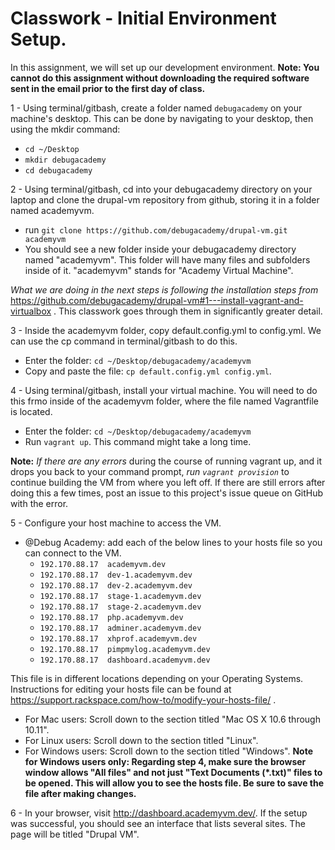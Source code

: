 # Classwork - Initial Environment Setup.
In this assignment, we will set up our development environment.
**Note: You cannot do this assignment without downloading the required software sent in the email prior to the first day of class.**

1 - Using terminal/gitbash, create a folder named `debugacademy` on your machine's desktop. This can be done by navigating to your desktop, then using the mkdir command:
- `cd ~/Desktop`
- `mkdir debugacademy`
- `cd debugacademy`

2 - Using terminal/gitbash, cd into your debugacademy directory on your laptop and clone the drupal-vm repository from github, storing it in a folder named academyvm.
 - run ```git clone https://github.com/debugacademy/drupal-vm.git academyvm``` 
 - You should see a new folder inside your debugacademy directory named "academyvm". This folder will have many files and subfolders inside of it. "academyvm" stands for "Academy Virtual Machine".

*What we are doing in the next steps is following the installation steps from* https://github.com/debugacademy/drupal-vm#1---install-vagrant-and-virtualbox . This classwork goes through them in significantly greater detail.

3 - Inside the academyvm folder, copy default.config.yml to config.yml. We can use the cp command in terminal/gitbash to do this.
 - Enter the folder: `cd ~/Desktop/debugacademy/academyvm`
 - Copy and paste the file: ```cp default.config.yml config.yml```.

4 - Using terminal/gitbash, install your virtual machine. You will need to do this frmo inside of the academyvm folder, where the file named Vagrantfile is located. 
 - Enter the folder: `cd ~/Desktop/debugacademy/academyvm`
 - Run ```vagrant up```. This command might take a long time.

**Note:** *If there are any errors* during the course of running vagrant up, and it drops you back to your command prompt, *run `vagrant provision`* to continue building the VM from where you left off. If there are still errors after doing this a few times, post an issue to this project's issue queue on GitHub with the error.

5 - Configure your host machine to access the VM.
  - @Debug Academy: add each of the below lines to your hosts file so you can connect to the VM.  
    - ```192.170.88.17  academyvm.dev```  
    - ```192.170.88.17  dev-1.academyvm.dev```  
    - ```192.170.88.17  dev-2.academyvm.dev```  
    - ```192.170.88.17  stage-1.academyvm.dev```  
    - ```192.170.88.17  stage-2.academyvm.dev```  
    - ```192.170.88.17  php.academyvm.dev```  
    - ```192.170.88.17  adminer.academyvm.dev```  
    - ```192.170.88.17  xhprof.academyvm.dev```  
    - ```192.170.88.17  pimpmylog.academyvm.dev```  
    - ```192.170.88.17  dashboard.academyvm.dev```  
       
This file is in different locations depending on your Operating Systems. Instructions for editing your hosts file can be found at https://support.rackspace.com/how-to/modify-your-hosts-file/ .
- For Mac users: Scroll down to the section titled "Mac OS X 10.6 through 10.11". 
- For Linux users: Scroll down to the section titled "Linux".
- For Windows users: Scroll down to the section titled "Windows". 
**Note for Windows users only: Regarding step 4, make sure the browser window allows "All files" and not just "Text Documents (*.txt)" files to be opened. This will allow you to see the hosts file. Be sure to save the file after making changes.**

6 - In your browser, visit http://dashboard.academyvm.dev/. If the setup was successful, you should see an interface that lists several sites. The page will be titled "Drupal VM".
